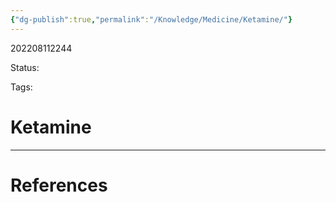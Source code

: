 ```yaml
---
{"dg-publish":true,"permalink":"/Knowledge/Medicine/Ketamine/"}
---
```



202208112244

Status: 

Tags:

# Ketamine








___
# References
